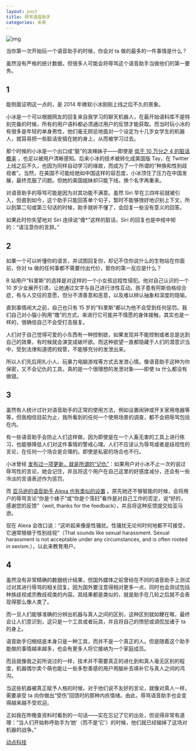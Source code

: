 ```yaml
---
layout: post
title: 辱骂语音助手
categories: 未来
---
```

![img](http://ww1.sinaimg.cn/large/4b91f9d5gy1fum6cvdrpyj20lc0e8wra.jpg)

当你第一次开始玩一个语音助手的时候，你会对 ta 做的最多的一件事情是什么？

虽然没有严格的统计数据，但很多人可能会将辱骂这个语音助手当做他们的第一要务。

## 1

能侧面证明这一点的，是 2014 年微软小冰刚刚上线之后不久的景象。

小冰是一个可以根据网友的回复来自我学习的聊天机器人，在最开始语料库不是特别完备的时候，所有的用户语料都必须通过用户的反馈才能获取。而当时玩小冰的有很多是年轻的单身男性，他们毫无顾忌地面对一个设定为十几岁女学生的机器人，就容易把一些脏话安插在她的身上，从而被学习过去。

那个时候的小冰是一个出口成“脏”的泼辣妹子——即使是 [低于 10 万分之 4 的脏话概率](http://tech.sina.com.cn/it/2014-06-26/14359460867.shtml) ，也足以被用户清晰感知。后来小冰的技术被转化成美国版 Tay，在 Twitter 上线之后不久，也因为同样自动学习的缘故，而成为了一个所谓的“种族和性别歧视者”。当然，在美国不可能给她如中国这样的容忍度，小冰顶住了压力在中国发展，最终克服了问题。但她的美国姐妹却只能下线，换个名字再重来。

对语音助手的辱骂可能是因为对其功能不满意。虽然 Siri 早在三四年前就被引入，但直到如今，这个助手只能回答单个句子，暂时不能够很好地识别上下文，所以到第二句或第三句话的时候，助手就听不懂了，会回复一些没有意义的回答。

如果此时你失望地对 Siri 连续说“傻*”这样的脏话，Siri 的回复也是中规中矩的：“请注意你的言辞。”

## 2

如果一个可以听懂你的语言，并试图回复你，却记不住你说什么的生物站在你面前，你对 ta 做的任何事都不需要付出代价，那你的第一反应是什么？

B 站用户“科里斯”的选择是对这样的一个小女孩远程性侵犯。他对自己认识的一个 10 岁少女展开引诱，让她通过文字与自己进行涉性互动。孩子患有阿斯伯格综合症，有与人交往的意愿，但分不清善意和恶意，以及难以辨认抽象和深度的隐喻。

直到事情闹大之前，自己也只有 15 岁的“科里斯”都以为他不会受到任何惩罚。我们自己对小猫小狗用“撸”的方式，来进行它可能并不情愿的身体接触，其实也是一样的，很确信自己不会受打击报复。

人们对于自己觉得可爱的小东西有一种控制欲，如果发现并不能控制或者总是达到自己的效果，有时候就会演变成破坏欲。而这种欲望一直都隐藏于人们的潜意识当中，受到法律和道德的规管，不能够充分的发泄出来。

所以人们先后用扎小人、玩暴力电脑游戏等方式去发泄心情。像语音助手这种为你保密，又不会记仇的工具，真的是一个很理想的发泄对象——即使 ta 什么都没有做错。

## 3

虽然有人统计过针对语音助手的正常的使用方法，例如设置闹钟或开关家用电器等等，但我相信目前为止，我所看到的任何一个使用场景的调查，都不会把辱骂包括在内。

有一些语音助手会防止人们这样做，因为即使是在一个人畜无害的工具上进行练习，也能够降低人们对这件事情的警戒心理。人们不应该认为辱骂或者是歧视性的言论，在任何一个场合是合理的。即使是私密的场合也不行。

小冰曾经 [发布过一项更新，就是所谓的“记仇”](http://news.ifeng.com/a/20160816/49782218_0.shtml)：如果用户对小冰不止一次的说过辱骂性的言论，她会记住，并且将这个用户在自己这里的好感度减分，还会有一些冷淡的言语表述作为惩罚。

而 [亚马逊的语音助手 Alexa 也有类似的设置](https://work.qz.com/1180607/amazons-alexa-is-now-a-feminist-and-shes-sorry-if-that-upsets-you/) 。原先她还不够智能的时候，会将用户的辱骂言论“你是个婊子”或“你是个荡妇”看作是对自己工作的否定，说“好的，感谢您的反馈”（well, thanks for the feedback），并且将这种反馈提交给亚马逊。

现在 Alexa 会改口说：“这听起来像是性骚扰。性骚扰无论何时何地都不可接受，它通常根植于性别歧视”（That sounds like sexual harassment. Sexual harassment is not acceptable under any circumstances, and is often rooted in sexism.），以此来教育用户。

## 4

虽然没有非常精确的数据统计结果，但国外媒体之前曾经在不同的语音助手上测试过对其进行辱骂的相关回复。因为国外要注意得相对更多一点，同时也会测试包括种族歧视或宗教歧视类的内容。其结果都是类似的，就是助手在几轮之后就不会表现得那么像人类了。

而一旦人们能够准确的分辨出机器与真人之间的区别，这种区别就如鲠在喉，最终会让人们意识到，这只是一个工具或者玩具，并且将自己的愤怒或调侃加诸于 ta 的身上。

语音助手归根结底本身只是一种工具，而并不是一个真正的人。但是随着这个助手能做的事情越来越多，也会有更多人将它接纳为一个家庭成员。

而且就像我之前所说过的一样，技术并不需要真正的进化到和真人毫无区别的程度，机器偶尔卖个萌也能让一些多愁善感的用户用脑补去填补它与真人之间的鸿沟。

当这些机器被真正赋予人格的时候，对于他们说不友好的言论，就像对真人一样，需要承受 ta 向你做出“受伤”回馈时的那种内疚情绪。由此，辱骂语音助手也会变得越来越不受欢迎。

正如我在昨晚查资料时看到的一句话——实在忘记了它的出处，但说得非常有道理：“当人们开始称呼助手为‘她’（而不是‘它’）的时候，他们就已经输掉了这场对机器的战争。”

[动点科技](https://cn.technode.com/post/2018-03-14/insulting-voice-assistant/)